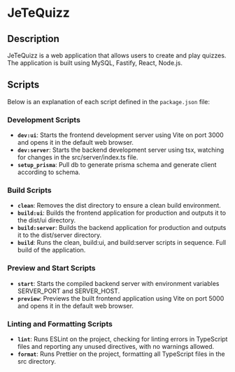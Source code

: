 # JeTeQuizz

## Description

JeTeQuizz is a web application that allows users to create and play quizzes. The application is built using MySQL, Fastify, React, Node.js.

## Scripts

Below is an explanation of each script defined in the `package.json` file:

### Development Scripts

- **`dev:ui`**: Starts the frontend development server using Vite on port 3000 and opens it in the default web browser.
- **`dev:server`**: Starts the backend development server using tsx, watching for changes in the src/server/index.ts file.
- **`setup_prisma`**: Pull db to generate prisma schema and generate client according to schema.

### Build Scripts

- **`clean`**: Removes the dist directory to ensure a clean build environment.
- **`build:ui`**: Builds the frontend application for production and outputs it to the dist/ui directory.
- **`build:server`**: Builds the backend application for production and outputs it to the dist/server directory.
- **`build`**: Runs the clean, build:ui, and build:server scripts in sequence. Full build of the application.

### Preview and Start Scripts

- **`start`**: Starts the compiled backend server with environment variables SERVER_PORT and SERVER_HOST.
- **`preview`**: Previews the built frontend application using Vite on port 5000 and opens it in the default web browser.

### Linting and Formatting Scripts

- **`lint`**: Runs ESLint on the project, checking for linting errors in TypeScript files and reporting any unused directives, with no warnings allowed.
- **`format`**: Runs Prettier on the project, formatting all TypeScript files in the src directory.
